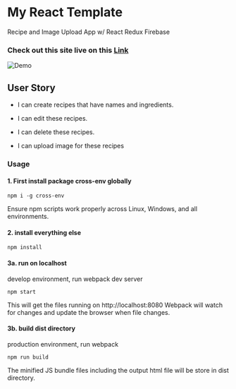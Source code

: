 # My React Template

Recipe and Image Upload App w/ React Redux Firebase

### Check out this site live on this [Link](http://recipe-app.surge.sh/) 

![Demo](https://github.com/yuchiu/React-Redux-Recipe-App/blob/master/demo2.gif)

## User Story

- I can create recipes that have names and ingredients.

- I can edit these recipes.

- I can delete these recipes.

- I can upload image for these recipes



### Usage 
#### 1. First install package cross-env globally

```
npm i -g cross-env

```
Ensure npm scripts work properly across Linux, Windows, and all environments.

#### 2. install everything else

```
npm install

```

#### 3a. run on localhost
develop environment, run webpack dev server

```
npm start

```
This will get the files running on http://localhost:8080
Webpack will watch for changes and update the browser when file changes.

#### 3b. build dist directory
production environment, run webpack

```
npm run build

```
The minified JS bundle files including the output html file will be store in dist directory.
